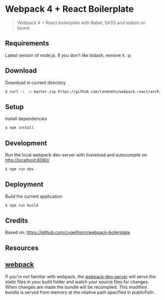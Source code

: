 Webpack 4 + React Boilerplate
===========

> Webpack 4 + React boilerplate with Babel, SASS and lodash on board.

## Requirements
Latest version of node.js. If you don't like lodash, remove it. :p

## Download
Download in current directory
```sh
$ curl -L -o master.zip https://github.com/randomtu/webpack-react/archive/master.zip && unzip master.zip && rm master.zip && mv ./webpack-react-master/{.,}* ./ && rm -r ./webpack-react-master
```

## Setup
Install dependencies
```sh
$ npm install
```

## Development
Run the local webpack-dev-server with livereload and autocompile on [http://localhost:8080/](http://localhost:8080/)
```sh
$ npm run dev
```
## Deployment
Build the current application
```sh
$ npm run build
```

## Credits
Based on: https://github.com/cvgellhorn/webpack-boilerplate

## Resources

## [webpack](https://webpack.js.org/)
If you're not familiar with webpack, the [webpack-dev-server](https://webpack.js.org/configuration/dev-server/) will serve the static files in your build folder and watch your source files for changes.
When changes are made the bundle will be recompiled. This modified bundle is served from memory at the relative path specified in publicPath.
